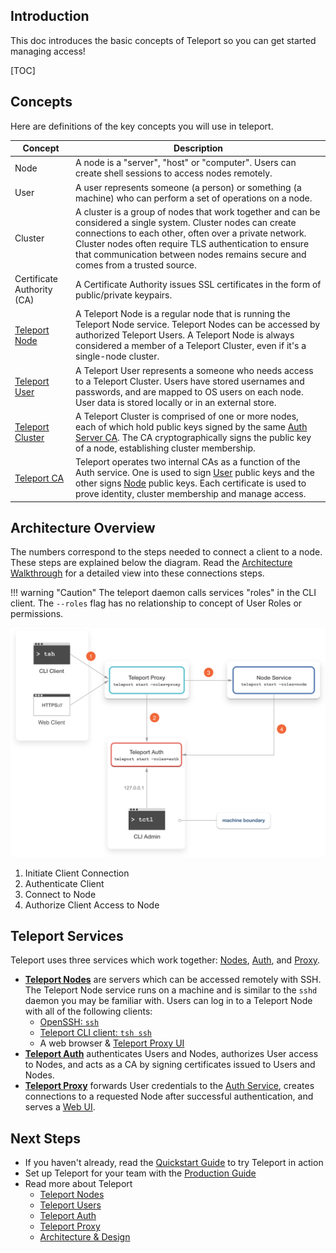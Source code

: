 ## Introduction

This doc introduces the basic concepts of Teleport so you can get started managing access!

[TOC]

## Concepts

Here are definitions of the key concepts you will use in teleport.

|Concept                  | Description
|------------------|------------
| Node             | A node is a "server", "host" or "computer". Users can create shell sessions to access nodes remotely. 
| User             | A user represents someone (a person) or something (a machine) who can perform a set of operations on a node.
| Cluster          | A cluster is a group of nodes that work together and can be considered a single system. Cluster nodes can create connections to each other, often over a private network. Cluster nodes often require TLS authentication to ensure that communication between nodes remains secure and comes from a trusted source. 
| Certificate Authority (CA) | A Certificate Authority issues SSL certificates in the form of public/private keypairs. 
| [Teleport Node](./nodes)    | A Teleport Node is a regular node that is running the Teleport Node service. Teleport Nodes can be accessed by authorized Teleport Users. A Teleport Node is always considered a member of a Teleport Cluster, even if it's a single-node cluster.
| [Teleport User](./users)    | A Teleport User represents a someone who needs access to a Teleport Cluster. Users have stored usernames and passwords, and are mapped to OS users on each node. User data is stored locally or in an external store.
| [Teleport Cluster](./nodes/#clusters) | A Teleport Cluster is comprised of one or more nodes, each of which hold public keys signed by the same [Auth Server CA](./auth). The CA cryptographically signs the public key of a node, establishing cluster membership.
| [Teleport CA](./authentication) | Teleport operates two internal CAs as a function of the Auth service. One is used to sign [User](./users) public keys and the other signs [Node](./nodes) public keys. Each certificate is used to prove identity, cluster membership and manage access. 

## Architecture Overview

The numbers correspond to the steps needed to connect a client to a node. These steps are explained below the diagram. Read the [Architecture Walkthrough](./architecture/#architecture-walkthrough) for a detailed view into these connections steps.

!!! warning "Caution"
    The teleport daemon calls services "roles" in the CLI client. The `--roles` flag has no relationship to concept of User Roles or permissions.

![Teleport Overview](../img/overview.svg)

1. Initiate Client Connection
2. Authenticate Client
3. Connect to Node
4. Authorize Client Access to Node

## Teleport Services

Teleport uses three services which work together: [Nodes](./nodes), [Auth](./authentication), and [Proxy](./proxy).

* [**Teleport Nodes**](./nodes) are servers which can be accessed remotely with SSH. The Teleport Node service runs on a machine and is similar to the `sshd` daemon you may be familiar with. Users can log in to a Teleport Node with all of the following clients:
    * [OpenSSH: `ssh`](../guides/openssh)
    * [Teleport CLI client: `tsh ssh`](../cli-docs/#tsh-ssh)
    * A web browser & [Teleport Proxy UI](./proxy/#web-to-ssh-proxy)
* [**Teleport Auth**](./authentication) authenticates Users and Nodes, authorizes User access to Nodes, and acts as a CA by signing certificates issued to Users and Nodes.
* [**Teleport Proxy**](./proxy) forwards User credentials to the [Auth Service](../authentication), creates connections to a requested Node after successful authentication, and serves a [Web UI](../proxy/#web-to-ssh-proxy).

## Next Steps

* If you haven't already, read the [Quickstart Guide](./guides/quickstart) to try Teleport in action
* Set up Teleport for your team with the [Production Guide](./guides/production)
* Read more about Teleport
    * [Teleport Nodes](./nodes)
    * [Teleport Users](./users)
    * [Teleport Auth](./authentication)
    * [Teleport Proxy](./proxy)
    * [Architecture & Design](./architecture)
